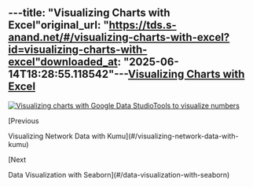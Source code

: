 ---title: "Visualizing Charts with Excel"original_url: "https://tds.s-anand.net/#/visualizing-charts-with-excel?id=visualizing-charts-with-excel"downloaded_at: "2025-06-14T18:28:55.118542"---[Visualizing Charts with Excel](#/visualizing-charts-with-excel?id=visualizing-charts-with-excel)
-------------------------------------------------------------------------------------------------

[![Visualizing charts with Google Data StudioTools to visualize numbers](https://i.ytimg.com/vi_webp/sORnCj52COw/sddefault.webp)](https://youtu.be/sORnCj52COw?t=1813s)

[Previous

Visualizing Network Data with Kumu](#/visualizing-network-data-with-kumu)

[Next

Data Visualization with Seaborn](#/data-visualization-with-seaborn)